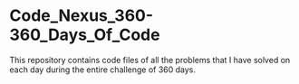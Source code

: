 # Code_Nexus_360-360_Days_Of_Code
This repository contains code files of all the problems that I have solved on each day during the entire challenge of 360 days.
